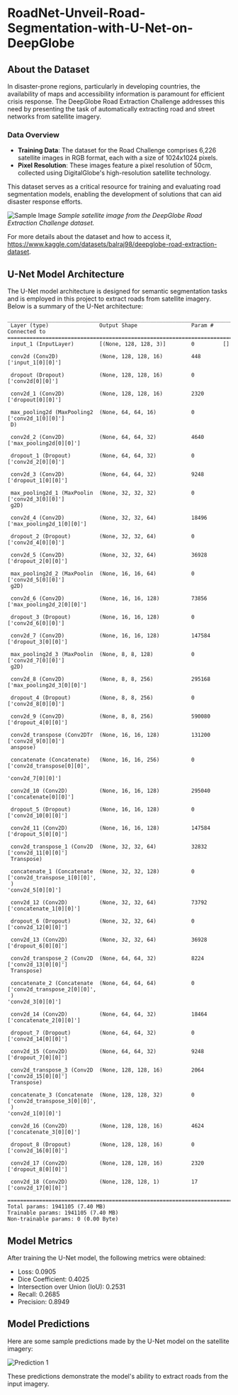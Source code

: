 # RoadNet-Unveil-Road-Segmentation-with-U-Net-on-DeepGlobe
## About the Dataset

In disaster-prone regions, particularly in developing countries, the availability of maps and accessibility information is paramount for efficient crisis response. The DeepGlobe Road Extraction Challenge addresses this need by presenting the task of automatically extracting road and street networks from satellite imagery.

### Data Overview

- **Training Data**: The dataset for the Road Challenge comprises 6,226 satellite images in RGB format, each with a size of 1024x1024 pixels.
- **Pixel Resolution**: These images feature a pixel resolution of 50cm, collected using DigitalGlobe's high-resolution satellite technology.

This dataset serves as a critical resource for training and evaluating road segmentation models, enabling the development of solutions that can aid disaster response efforts.

![Sample Image](https://github.com/Soumyasharmaa/RoadNet-Unveil-Road-Segmentation-with-U-Net-on-DeepGlobe/blob/main/2704_sat.jpg?raw=true)
*Sample satellite image from the DeepGlobe Road Extraction Challenge dataset.*

For more details about the dataset and how to access it, https://www.kaggle.com/datasets/balraj98/deepglobe-road-extraction-dataset.

## U-Net Model Architecture

The U-Net model architecture is designed for semantic segmentation tasks and is employed in this project to extract roads from satellite imagery. Below is a summary of the U-Net architecture:

```plaintext
__________________________________________________________________________________________________
 Layer (type)                Output Shape                 Param #   Connected to                  
==================================================================================================
 input_1 (InputLayer)        [(None, 128, 128, 3)]        0         []                            
                                                                                                  
 conv2d (Conv2D)             (None, 128, 128, 16)         448       ['input_1[0][0]']             
                                                                                                  
 dropout (Dropout)           (None, 128, 128, 16)         0         ['conv2d[0][0]']              
                                                                                                  
 conv2d_1 (Conv2D)           (None, 128, 128, 16)         2320      ['dropout[0][0]']             
                                                                                                  
 max_pooling2d (MaxPooling2  (None, 64, 64, 16)           0         ['conv2d_1[0][0]']            
 D)                                                                                               
                                                                                                  
 conv2d_2 (Conv2D)           (None, 64, 64, 32)           4640      ['max_pooling2d[0][0]']       
                                                                                                  
 dropout_1 (Dropout)         (None, 64, 64, 32)           0         ['conv2d_2[0][0]']            
                                                                                                  
 conv2d_3 (Conv2D)           (None, 64, 64, 32)           9248      ['dropout_1[0][0]']           
                                                                                                  
 max_pooling2d_1 (MaxPoolin  (None, 32, 32, 32)           0         ['conv2d_3[0][0]']            
 g2D)                                                                                             
                                                                                                  
 conv2d_4 (Conv2D)           (None, 32, 32, 64)           18496     ['max_pooling2d_1[0][0]']     
                                                                                                  
 dropout_2 (Dropout)         (None, 32, 32, 64)           0         ['conv2d_4[0][0]']            
                                                                                                  
 conv2d_5 (Conv2D)           (None, 32, 32, 64)           36928     ['dropout_2[0][0]']           
                                                                                                  
 max_pooling2d_2 (MaxPoolin  (None, 16, 16, 64)           0         ['conv2d_5[0][0]']            
 g2D)                                                                                             
                                                                                                  
 conv2d_6 (Conv2D)           (None, 16, 16, 128)          73856     ['max_pooling2d_2[0][0]']     
                                                                                                  
 dropout_3 (Dropout)         (None, 16, 16, 128)          0         ['conv2d_6[0][0]']            
                                                                                                  
 conv2d_7 (Conv2D)           (None, 16, 16, 128)          147584    ['dropout_3[0][0]']           
                                                                                                  
 max_pooling2d_3 (MaxPoolin  (None, 8, 8, 128)            0         ['conv2d_7[0][0]']            
 g2D)                                                                                             
                                                                                                  
 conv2d_8 (Conv2D)           (None, 8, 8, 256)            295168    ['max_pooling2d_3[0][0]']     
                                                                                                  
 dropout_4 (Dropout)         (None, 8, 8, 256)            0         ['conv2d_8[0][0]']            
                                                                                                  
 conv2d_9 (Conv2D)           (None, 8, 8, 256)            590080    ['dropout_4[0][0]']           
                                                                                                  
 conv2d_transpose (Conv2DTr  (None, 16, 16, 128)          131200    ['conv2d_9[0][0]']            
 anspose)                                                                                         
                                                                                                  
 concatenate (Concatenate)   (None, 16, 16, 256)          0         ['conv2d_transpose[0][0]',    
                                                                     'conv2d_7[0][0]']            
                                                                                                  
 conv2d_10 (Conv2D)          (None, 16, 16, 128)          295040    ['concatenate[0][0]']         
                                                                                                  
 dropout_5 (Dropout)         (None, 16, 16, 128)          0         ['conv2d_10[0][0]']           
                                                                                                  
 conv2d_11 (Conv2D)          (None, 16, 16, 128)          147584    ['dropout_5[0][0]']           
                                                                                                  
 conv2d_transpose_1 (Conv2D  (None, 32, 32, 64)           32832     ['conv2d_11[0][0]']           
 Transpose)                                                                                       
                                                                                                  
 concatenate_1 (Concatenate  (None, 32, 32, 128)          0         ['conv2d_transpose_1[0][0]',  
 )                                                                   'conv2d_5[0][0]']            
                                                                                                  
 conv2d_12 (Conv2D)          (None, 32, 32, 64)           73792     ['concatenate_1[0][0]']       
                                                                                                  
 dropout_6 (Dropout)         (None, 32, 32, 64)           0         ['conv2d_12[0][0]']           
                                                                                                  
 conv2d_13 (Conv2D)          (None, 32, 32, 64)           36928     ['dropout_6[0][0]']           
                                                                                                  
 conv2d_transpose_2 (Conv2D  (None, 64, 64, 32)           8224      ['conv2d_13[0][0]']           
 Transpose)                                                                                       
                                                                                                  
 concatenate_2 (Concatenate  (None, 64, 64, 64)           0         ['conv2d_transpose_2[0][0]',  
 )                                                                   'conv2d_3[0][0]']            
                                                                                                  
 conv2d_14 (Conv2D)          (None, 64, 64, 32)           18464     ['concatenate_2[0][0]']       
                                                                                                  
 dropout_7 (Dropout)         (None, 64, 64, 32)           0         ['conv2d_14[0][0]']           
                                                                                                  
 conv2d_15 (Conv2D)          (None, 64, 64, 32)           9248      ['dropout_7[0][0]']           
                                                                                                  
 conv2d_transpose_3 (Conv2D  (None, 128, 128, 16)         2064      ['conv2d_15[0][0]']           
 Transpose)                                                                                       
                                                                                                  
 concatenate_3 (Concatenate  (None, 128, 128, 32)         0         ['conv2d_transpose_3[0][0]',  
 )                                                                   'conv2d_1[0][0]']            
                                                                                                  
 conv2d_16 (Conv2D)          (None, 128, 128, 16)         4624      ['concatenate_3[0][0]']       
                                                                                                  
 dropout_8 (Dropout)         (None, 128, 128, 16)         0         ['conv2d_16[0][0]']           
                                                                                                  
 conv2d_17 (Conv2D)          (None, 128, 128, 16)         2320      ['dropout_8[0][0]']           
                                                                                                  
 conv2d_18 (Conv2D)          (None, 128, 128, 1)          17        ['conv2d_17[0][0]']           
                                                                                                  
==================================================================================================
Total params: 1941105 (7.40 MB)
Trainable params: 1941105 (7.40 MB)
Non-trainable params: 0 (0.00 Byte)
```
## Model Metrics

After training the U-Net model, the following metrics were obtained:

- Loss: 0.0905
- Dice Coefficient: 0.4025
- Intersection over Union (IoU): 0.2531
- Recall: 0.2685
- Precision: 0.8949

## Model Predictions

Here are some sample predictions made by the U-Net model on the satellite imagery:

![Prediction 1](https://github.com/Soumyasharmaa/RoadNet-Unveil-Road-Segmentation-with-U-Net-on-DeepGlobe/blob/main/Sample%201.png?raw=true)


These predictions demonstrate the model's ability to extract roads from the input imagery.







